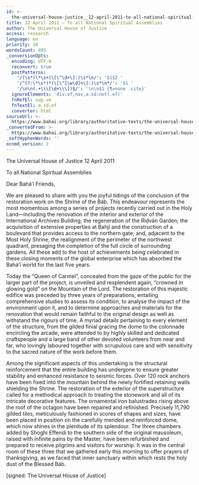 ```yaml
---
id: >-
  the-universal-house-justice__12-april-2011-to-all-national-spiritual-assemblies__405805521__en
title: 12 April 2011 – To all National Spiritual Assemblies
author: The Universal House of Justice
access: research
language: en
priority: 10
wordsCount: 495
_conversionOpts:
  encoding: UTF-8
  reconvert: true
  postPatterns:
    '/(\s*)\*\s+(\[\^\d+\]:)\s*\n/': '$1$2 '
    '/^(?:\*\s*)*(\[\^[\w\d]+\]:)\s*\n*/': '$1 '
    '/\n\n(.+\\\[\d+\\\])$/': '\n\n$1 {¶=none .cite}'
  ignoreElements: 'div.of,nav,a.sd:not(.ef)'
  fnRefEl: sup.ve
  fnTextEl: a.sd.ef
  converter: html
sourceUrl: >-
  https://www.bahai.org/library/authoritative-texts/the-universal-house-of-justice/messages/20110412_001/20110412_001.xhtml
_convertedFrom: >-
  https://www.bahai.org/library/authoritative-texts/the-universal-house-of-justice/messages/20110412_001/20110412_001.xhtml
_softHyphenWords: ''
ocnmd_version: 2
---
```

The Universal House of Justice
12 April 2011

To all National Spiritual Assemblies

Dear Bahá’í Friends,

We are pleased to share with you the joyful tidings of the conclusion of the restoration work on the Shrine of the Báb. This endeavour represents the most momentous among a series of projects recently carried out in the Holy Land—including the renovation of the interior and exterior of the International Archives Building; the regeneration of the Riḍván Garden; the acquisition of extensive properties at Bahjí and the construction of a boulevard that provides access to the northern gate; and, adjacent to the Most Holy Shrine, the realignment of the perimeter of the northwest quadrant, presaging the completion of the full circle of surrounding gardens. All these add to the host of achievements being celebrated in these closing moments of the global enterprise which has absorbed the Bahá’í world for the last five years.

Today the “Queen of Carmel”, concealed from the gaze of the public for the larger part of the project, is unveiled and resplendent again, “crowned in glowing gold” on the Mountain of the Lord. The restoration of this majestic edifice was preceded by three years of preparations, entailing comprehensive studies to assess its condition, to analyse the impact of the environment upon it, and to determine approaches and materials for the renovation that would remain faithful to the original design as well as withstand the rigours of time. A myriad details pertaining to every element of the structure, from the gilded finial gracing the dome to the colonnade encircling the arcade, were attended to by highly skilled and dedicated craftspeople and a large band of other devoted volunteers from near and far, who lovingly laboured together with scrupulous care and with sensitivity to the sacred nature of the work before them.

Among the significant aspects of this undertaking is the structural reinforcement that the entire building has undergone to ensure greater stability and enhanced resistance to seismic forces. Over 120 rock anchors have been fixed into the mountain behind the newly fortified retaining walls shielding the Shrine. The restoration of the exterior of the superstructure called for a methodical approach to treating the stonework and all of its intricate decorative features. The ornamental iron balustrades rising above the roof of the octagon have been repaired and refinished. Precisely 11,790 gilded tiles, meticulously fashioned in scores of shapes and sizes, have been placed in position on the carefully mended and reinforced dome, which now shines in the plenitude of its splendour. The three chambers added by Shoghi Effendi to the southern side of the original mausoleum, raised with infinite pains by the Master, have been refurbished and prepared to receive pilgrims and visitors for worship. It was in the central room of these three that we gathered early this morning to offer prayers of thanksgiving, as we faced that inner sanctuary within which rests the holy dust of the Blessed Báb.

\[signed: The Universal House of Justice\]
